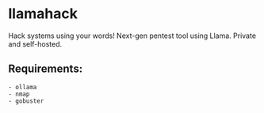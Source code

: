 # llamahack
Hack systems using your words! Next-gen pentest tool using Llama. Private and self-hosted.

## Requirements:
	- ollama
	- nmap
	- gobuster

